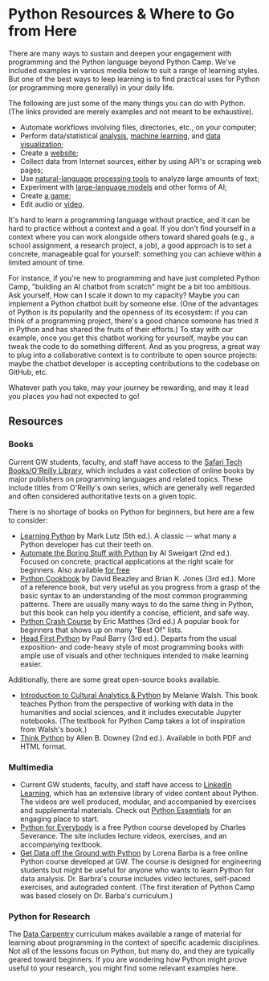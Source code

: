 # Python Resources & Where to Go from Here

There are many ways to sustain and deepen your engagement with programming and the Python language beyond Python Camp. We've included examples in various media below to suit a range of learning styles. But one of the best ways to leep learning is to find practical uses for Python (or programming more generally) in your daily life.

The following are just some of the many things you can do with Python. (The links provided are merely examples and not meant to be exhaustive).

- Automate workflows involving files, directories, etc., on your computer;
- Perform data/statistical [analysis](https://pandas.pydata.org/), [machine learning](https://scikit-learn.org/stable/), and [data visualization](https://matplotlib.org/);
- Create a [website](https://flask.palletsprojects.com/en/2.3.x/);
- Collect data from Internet sources, either by using API's or scraping web pages;
- Use [natural-language processing tools](https://spacy.io/) to analyze large amounts of text;
- Experiment with [large-language models](https://python.langchain.com/docs/get_started/introduction.html) and other forms of AI;
- Create [a game](https://www.pygame.org/wiki/about);
- Edit audio or [video](https://github.com/Zulko/moviepy).

It's hard to learn a programming language without practice, and it can be hard to practice without a context and a goal. If you don't find yourself in a context where you can work alongside others toward shared goals (e.g., a school assignment, a research project, a job), a good approach is to set a concrete, manageable goal for yourself: something you can achieve within a limited amount of time. 

For instance, if you're new to programming and have just completed Python Camp, "building an AI chatbot from scratch" might be a bit too ambitious. Ask yourself, How can I scale it down to my capacity? Maybe you can implement a Python chatbot built by someone else. (One of the advantages of Python is its popularity and the openness of its ecosystem: if you can think of a programming project, there's a good chance someone has tried it in Python and has shared the fruits of their efforts.) To stay with our example, once you get this chatbot working for yourself, maybe you can tweak the code to do something different. And as you progress, a great way to plug into a collaborative context is to contribute to open source projects: maybe the chatbot developer is accepting contributions to the codebase on GitHub, etc. 

Whatever path you take, may your journey be rewarding, and may it lead you places you had not expected to go! 

## Resources

### Books

Current GW students, faculty, and staff have access to the [Safari Tech Books/O'Reilly Library](https://go.oreilly.com/gwu-edu), which includes a vast collection of online books by major publishers on programming languages and related topics. These include titles from O'Reilly's own series, which are generally well regarded and often considered authoritative texts on a given topic.

There is no shortage of books on Python for beginners, but here are a few to consider:

- [Learning Python](https://learning.oreilly.com/library/view/learning-python-5th/9781449355722/) by Mark Lutz (5th ed.). A classic -- what many a Python developer has cut their teeth on.
- [Automate the Boring Stuff with Python](https://learning.oreilly.com/library/view/automate-the-boring/9781098122584/) by Al Sweigart (2nd ed.). Focused on concrete, practical applications at the right scale for beginners. Also available [for free](https://automatetheboringstuff.com/)
- [Python Cookbook](https://learning.oreilly.com/library/view/python-cookbook-3rd/9781449357337/) by David Beazley and Brian K. Jones (3rd ed.). More of a reference book, but very useful as you progress from a grasp of the basic syntax to an understanding of the most common programming patterns. There are usually many ways to do the same thing in Python, but this book can help you identify a concise, efficient, and safe way.
- [Python Crash Course](https://learning.oreilly.com/library/view/python-crash-course/9781098156664/) by Eric Matthes (3rd ed.) A popular book for beginners that shows up on many "Best Of" lists.
- [Head First Python](https://learning.oreilly.com/library/view/head-first-python/9781492051282/) by Paul Barry (3rd ed.). Departs from the usual exposition- and code-heavy style of most programming books with ample use of visuals and other techniques intended to make learning easier.

Additionally, there are some great open-source books available. 

- [Introduction to Cultural Analytics & Python](https://melaniewalsh.github.io/Intro-Cultural-Analytics/welcome.html) by Melanie Walsh. This book teaches Python from the perspective of working with data in the humanities and social sciences, and it includes executable Jupyter notebooks. (The textbook for Python Camp takes a lot of inspiration from Walsh's book.)
- [Think Python](https://greenteapress.com/wp/think-python-2e/) by Allen B. Downey (2nd ed.). Available in both PDF and HTML format. 


### Multimedia 

- Current GW students, faculty, and staff have access to [LinkedIn Learning](http://go.gwu.edu/linkedinlearning), which has an extensive library of video content about Python. The videos are well produced, modular, and accompanied by exercises and supplemental materials. Check out [Python Essentials](https://www.linkedin.com/learning/python-essential-training-18764650) for an engaging place to start.
- [Python for Everybody](https://www.py4e.com/) is a free Python course developed by Charles Severance. The site includes lecture videos, exercises, and an accompanying textbook.
- [Get Data off the Ground with Python](https://openedx.seas.gwu.edu/courses/course-v1:GW+EngComp1+2018/about) by Lorena Barba is a free online Python course developed at GW. The course is designed for engineering students but might be useful for anyone who wants to learn Python for data analysis. Dr. Barbra's course includes video lectures, self-paced exercises, and autograded content. (The first iteration of Python Camp was based closely on Dr. Barba's curriculum.)

### Python for Research

The [Data Carpentry](https://datacarpentry.org/lessons/) curriculum makes available a range of material for learning about programming in the context of specific academic disciplines. Not all of the lessons focus on Python, but many do, and they are typically geared toward beginners. If you are wondering how Python might prove useful to your research, you might find some relevant examples here.



